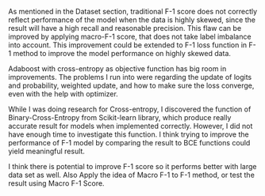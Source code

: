 As mentioned in the Dataset section, traditional F-1 score does not correctly reflect performance of the model when the data is highly skewed, since the result will have a high recall and reasonable precision. This flaw can be improved by applying macro-F-1 score, that does not take label imbalance into account. This improvement could be extended to F-1 loss function in F-1 method to improve the model performance on highly skewed data. 

Adaboost with cross-entropy as objective function has big room in improvements. The problems I run into were regarding the update of logits and probability, weighted update, and how to make sure the loss converge, even with the help with optimizer. 

While I was doing research for Cross-entropy, I discovered the function of Binary-Cross-Entropy from Scikit-learn library, which produce really accurate result for models when implemented correctly. However, I did not have enough time to investigate this function. I think trying to improve the performance of F-1 model by comparing the result to BCE functions could yield meaningful result. 

I think there is potential to improve F-1 score so it performs better with large data set as well. Also Apply the idea of Macro F-1 to F-1 method, or test the result using Macro F-1 Score.

